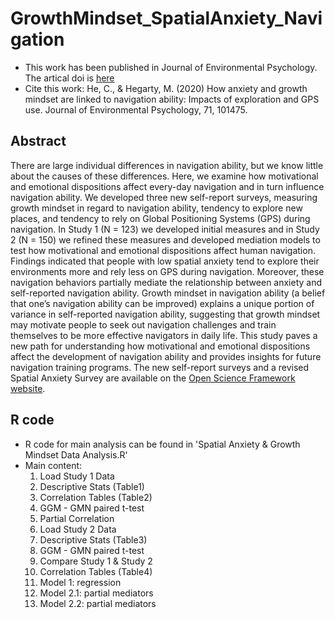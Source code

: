 # GrowthMindset_SpatialAnxiety_Navigation

- This work has been published in Journal of Environmental Psychology. The artical doi is [here](https://www.sciencedirect.com/science/article/abs/pii/S0272494419307546)
- Cite this work: He, C., & Hegarty, M. (2020) How anxiety and growth mindset are linked to navigation ability: Impacts of exploration and GPS use. Journal of Environmental Psychology, 71, 101475.

## Abstract
  There are large individual differences in navigation ability, but we know little about the causes of these differences. Here, we examine how motivational and emotional dispositions affect every-day navigation and in turn influence navigation ability. We developed three new self-report surveys, measuring growth mindset in regard to navigation ability, tendency to explore new places, and tendency to rely on Global Positioning Systems (GPS) during navigation. In Study 1 (N = 123) we developed initial measures and in Study 2 (N = 150) we refined these measures and developed mediation models to test how motivational and emotional dispositions affect human navigation. Findings indicated that people with low spatial anxiety tend to explore their environments more and rely less on GPS during navigation. Moreover, these navigation behaviors partially mediate the relationship between anxiety and self-reported navigation ability. Growth mindset in navigation ability (a belief that one’s navigation ability can be improved) explains a unique portion of variance in self-reported navigation ability, suggesting that growth mindset may motivate people to seek out navigation challenges and train themselves to be more effective navigators in daily life. This study paves a new path for understanding how motivational and emotional dispositions affect the development of navigation ability and provides insights for future navigation training programs. The new self-report surveys and a revised Spatial Anxiety Survey are available on the [Open Science Framework website](https://osf.io/6ezpw/).

## R code

- R code for main analysis can be found in 'Spatial Anxiety & Growth Mindset Data Analysis.R'
- Main content:
  1. Load Study 1 Data
  2. Descriptive Stats (Table1)
  3. Correlation Tables (Table2)
  4. GGM - GMN paired t-test
  5. Partial Correlation
  6. Load Study 2 Data
  7. Descriptive Stats (Table3)
  8. GGM - GMN paired t-test
  9. Compare Study 1 & Study 2
  10. Correlation Tables (Table4)
  11. Model 1: regression
  12. Model 2.1: partial mediators
  13. Model 2.2: partial mediators
